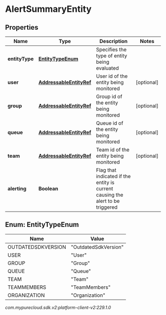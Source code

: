 # AlertSummaryEntity


## Properties

| Name | Type | Description | Notes |
| ------------ | ------------- | ------------- | ------------- |
| **entityType** | [**EntityTypeEnum**](#Enum--EntityTypeEnum) | Specifies the type of entity being evaluated |  |
| **user** | [**AddressableEntityRef**](AddressableEntityRef) | User id of the entity being monitored |  [optional] |
| **group** | [**AddressableEntityRef**](AddressableEntityRef) | Group id of the entity being monitored |  [optional] |
| **queue** | [**AddressableEntityRef**](AddressableEntityRef) | Queue id of the entity being monitored |  [optional] |
| **team** | [**AddressableEntityRef**](AddressableEntityRef) | Team id of the entity being monitored |  [optional] |
| **alerting** | **Boolean** | Flag that indicated if the entity is current causing the alert to be triggered |  |


## Enum: EntityTypeEnum

| Name | Value |
| ---- | ----- |
| OUTDATEDSDKVERSION | &quot;OutdatedSdkVersion&quot; | 
| USER | &quot;User&quot; | 
| GROUP | &quot;Group&quot; | 
| QUEUE | &quot;Queue&quot; | 
| TEAM | &quot;Team&quot; | 
| TEAMMEMBERS | &quot;TeamMembers&quot; | 
| ORGANIZATION | &quot;Organization&quot; | 




_com.mypurecloud.sdk.v2:platform-client-v2:229.1.0_
